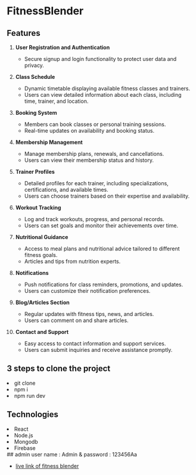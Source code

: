 # FitnessBlender

## Features
1. **User Registration and Authentication**
   - Secure signup and login functionality to protect user data and privacy.

2. **Class Schedule**
   - Dynamic timetable displaying available fitness classes and trainers.
   - Users can view detailed information about each class, including time, trainer, and location.

3. **Booking System**
   - Members can book classes or personal training sessions.
   - Real-time updates on availability and booking status.

4. **Membership Management**
   - Manage membership plans, renewals, and cancellations.
   - Users can view their membership status and history.

5. **Trainer Profiles**
   - Detailed profiles for each trainer, including specializations, certifications, and available times.
   - Users can choose trainers based on their expertise and availability.

6. **Workout Tracking**
   - Log and track workouts, progress, and personal records.
   - Users can set goals and monitor their achievements over time.

7. **Nutritional Guidance**
   - Access to meal plans and nutritional advice tailored to different fitness goals.
   - Articles and tips from nutrition experts.

8. **Notifications**
   - Push notifications for class reminders, promotions, and updates.
   - Users can customize their notification preferences.

9. **Blog/Articles Section**
   - Regular updates with fitness tips, news, and articles.
   - Users can comment on and share articles.

10. **Contact and Support**
    - Easy access to contact information and support services.
    - Users can submit inquiries and receive assistance promptly.

   ## 3 steps to clone the project
   <li>git clone</li>
  <li>npm i</li>
  <li>npm run dev</li>

## Technologies
<li>React</li>
<li>Node.js</li>
<li>Mongodb</li>
<li>Firebase</li>
## admin user name : Admin & password : 123456Aa

- [live link of fitness blender](https://fitness-blender-f431e.web.app) 
